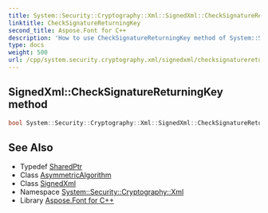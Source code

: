 ```yaml
---
title: System::Security::Cryptography::Xml::SignedXml::CheckSignatureReturningKey method
linktitle: CheckSignatureReturningKey
second_title: Aspose.Font for C++
description: 'How to use CheckSignatureReturningKey method of System::Security::Cryptography::Xml::SignedXml class in C++.'
type: docs
weight: 500
url: /cpp/system.security.cryptography.xml/signedxml/checksignaturereturningkey/
---
```

## SignedXml::CheckSignatureReturningKey method




```cpp
bool System::Security::Cryptography::Xml::SignedXml::CheckSignatureReturningKey(SharedPtr<AsymmetricAlgorithm> &signingKey)
```

## See Also

* Typedef [SharedPtr](../../../system/sharedptr/)
* Class [AsymmetricAlgorithm](../../../system.security.cryptography/asymmetricalgorithm/)
* Class [SignedXml](../)
* Namespace [System::Security::Cryptography::Xml](../../)
* Library [Aspose.Font for C++](../../../)
